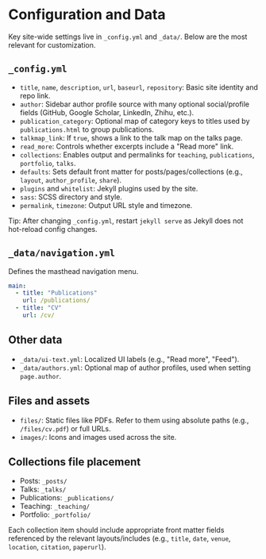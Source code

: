 # Configuration and Data

Key site-wide settings live in `_config.yml` and `_data/`. Below are the most relevant for customization.

## `_config.yml`

- `title`, `name`, `description`, `url`, `baseurl`, `repository`: Basic site identity and repo link.
- `author`: Sidebar author profile source with many optional social/profile fields (GitHub, Google Scholar, LinkedIn, Zhihu, etc.).
- `publication_category`: Optional map of category keys to titles used by `publications.html` to group publications.
- `talkmap_link`: If `true`, shows a link to the talk map on the talks page.
- `read_more`: Controls whether excerpts include a "Read more" link.
- `collections`: Enables output and permalinks for `teaching`, `publications`, `portfolio`, `talks`.
- `defaults`: Sets default front matter for posts/pages/collections (e.g., `layout`, `author_profile`, `share`).
- `plugins` and `whitelist`: Jekyll plugins used by the site.
- `sass`: SCSS directory and style.
- `permalink`, `timezone`: Output URL style and timezone.

Tip: After changing `_config.yml`, restart `jekyll serve` as Jekyll does not hot-reload config changes.

## `_data/navigation.yml`
Defines the masthead navigation menu.

```yaml
main:
  - title: "Publications"
    url: /publications/
  - title: "CV"
    url: /cv/
```

## Other data
- `_data/ui-text.yml`: Localized UI labels (e.g., "Read more", "Feed").
- `_data/authors.yml`: Optional map of author profiles, used when setting `page.author`.

## Files and assets
- `files/`: Static files like PDFs. Refer to them using absolute paths (e.g., `/files/cv.pdf`) or full URLs.
- `images/`: Icons and images used across the site.

## Collections file placement
- Posts: `_posts/`
- Talks: `_talks/`
- Publications: `_publications/`
- Teaching: `_teaching/`
- Portfolio: `_portfolio/`

Each collection item should include appropriate front matter fields referenced by the relevant layouts/includes (e.g., `title`, `date`, `venue`, `location`, `citation`, `paperurl`).
